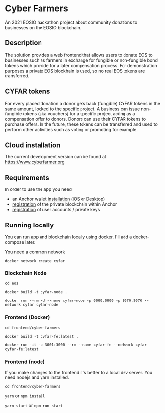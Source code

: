 # Cyber Farmers
An 2021 EOSIO hackathon project about community donations to businesses on the EOSIO blockchain.

## Description
The solution provides a web frontend that allows users to donate EOS to businesses such as farmers in exchange for fungible or non-fungible bond tokens which provide for a later compensation process. For demonstration purposes a private EOS blockhain is used, so no real EOS tokens are transferred.

## CYFAR tokens
For every placed donation a donor gets back (fungible) CYFAR tokens in the same amount, locked to the specific project.
A business can issue non-fungible tokens (aka vouchers) for a specific project acting as a compensation offer to donors.
Donors can use their CYFAR tokens to purchase offers. In the future, these tokens can be transferred and used to perform other activities such as voting or promoting for example.

## Cloud installation
The current development version can be found at https://www.cyberfarmer.org

## Requirements
In order to use the app you need

* an Anchor wallet [installation](https://greymass.com/en/anchor/download) (iOS or Desktop)
* [registration](https://github.com/Eulinky/cyfarm/blob/main/documentation/wallet.md) of the private blockchain within Anchor
* [registration](https://github.com/Eulinky/cyfarm/blob/main/documentation/wallet.md) of user accounts / private keys

## Running locally
You can run app and blockchain locally using docker. I'll add a docker-compose later.

You need a common network

`docker network create cyfar`

### Blockchain Node
`cd eos`

`docker build -t cyfar-node .`

`docker run --rm -d --name cyfar-node -p 8888:8888 -p 9876:9876 --network cyfar cyfar-node`

### Frontend (Docker)
`cd frontend/cyber-farmers`

`docker build -t cyfar-fe:latest .`

`docker run -it -p 3001:3000 --rm --name cyfar-fe --network cyfar cyfar-fe:latest`

### Frontend (node)
If you make changes to the frontend it's better to a local dev server. You need nodejs and yarn installed.

`cd frontend/cyber-farmers`

`yarn` or `npm install` 

`yarn start` or `npm run start`
